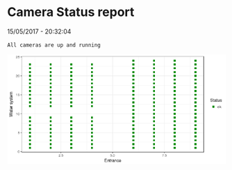 Camera Status report
================
15/05/2017 - 20:32:04

    All cameras are up and running

![](camreport_files/figure-markdown_github/unnamed-chunk-2-1.png)
